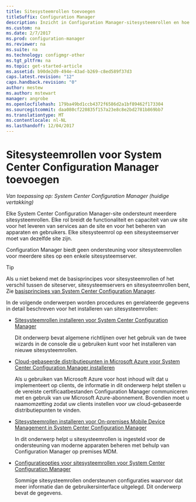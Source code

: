 ```yaml
---
title: Sitesysteemrollen toevoegen
titleSuffix: Configuration Manager
description: Inzicht in Configuration Manager-sitesysteemrollen en hoe u bestanden om uit te breiden de functionaliteit en capaciteit van uw site toevoegt.
ms.custom: na
ms.date: 2/7/2017
ms.prod: configuration-manager
ms.reviewer: na
ms.suite: na
ms.technology: configmgr-other
ms.tgt_pltfrm: na
ms.topic: get-started-article
ms.assetid: b90de2d9-494e-43ad-b269-c8ed589f37d3
caps.latest.revision: "12"
caps.handback.revision: "0"
author: mestew
ms.author: mstewart
manager: angrobe
ms.openlocfilehash: 179ba49bd1ccb4372f6586d2a1bf89462f173304
ms.sourcegitcommit: daa080cf220835f157a23e8c8e2bd2781b869bb7
ms.translationtype: MT
ms.contentlocale: nl-NL
ms.lasthandoff: 12/04/2017
---
```

# <a name="add-site-system-roles-for-system-center-configuration-manager"></a>Sitesysteemrollen voor System Center Configuration Manager toevoegen

*Van toepassing op: System Center Configuration Manager (huidige vertakking)*

Elke System Center Configuration Manager-site ondersteunt meerdere sitesysteemrollen. Elke rol breidt de functionaliteit en capaciteit van uw site voor het leveren van services aan de site en voor het beheren van apparaten en gebruikers. Elke sitesysteemrol op een sitesysteemserver moet van dezelfde site zijn.   

Configuration Manager biedt geen ondersteuning voor sitesysteemrollen voor meerdere sites op een enkele sitesysteemserver.  

> [!TIP]  
>  Als u niet bekend met de basisprincipes voor sitesysteemrollen of het verschil tussen de siteserver, sitesysteemservers en sitesysteemrollen bent, Zie [basisprincipes van System Center Configuration Manager](../../../../core/understand/fundamentals.md).  

 In de volgende onderwerpen worden procedures en gerelateerde gegevens in detail beschreven voor het installeren van sitesysteemrollen:  

-   [Sitesysteemrollen installeren voor System Center Configuration Manager](../../../../core/servers/deploy/configure/install-site-system-roles.md)  

     Dit onderwerp bevat algemene richtlijnen over het gebruik van de twee wizards in de console die u gebruiken kunt voor het installeren van nieuwe sitesysteemrollen.  

-   [Cloud-gebaseerde distributiepunten in Microsoft Azure voor System Center Configuration Manager installeren](../../../../core/servers/deploy/configure/install-cloud-based-distribution-points-in-microsoft-azure.md)  

    Als u gebruiken van Microsoft Azure voor host inhoud wilt dat u implementeert op clients, de informatie in dit onderwerp helpt stellen u de vereiste certificaatbestanden Configuration Manager communiceren met en gebruik van uw Microsoft Azure-abonnement. Bovendien moet u naamomzetting zodat uw clients instellen voor uw cloud-gebaseerde distributiepunten te vinden.  

-   [Sitesysteemrollen installeren voor On-premises Mobile Device Management in System Center Configuration Manager](../../../../mdm/get-started/install-site-system-roles-for-on-premises-mdm.md)  

     In dit onderwerp helpt u sitesysteemrollen is ingesteld voor de ondersteuning van moderne apparaten beheren met behulp van Configuration Manager op premises MDM.  

-   [Configuratieopties voor sitesysteemrollen voor System Center Configuration Manager](../../../../core/servers/deploy/configure/configuration-options-for-site-system-roles.md)  

     Sommige sitesysteemrollen ondersteunen configuraties waarvoor dat meer informatie dan de gebruikersinterface uitgelegd. Dit onderwerp bevat de gegevens.  
